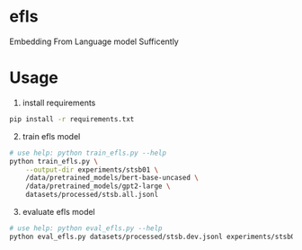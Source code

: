 # efls
Embedding From Language model Sufficently

# Usage

1. install requirements

```bash
pip install -r requirements.txt
```

2. train efls model

```bash
# use help: python train_efls.py --help
python train_efls.py \
    --output-dir experiments/stsb01 \
    /data/pretrained_models/bert-base-uncased \
    /data/pretrained_models/gpt2-large \
    datasets/processed/stsb.all.jsonl
```

3. evaluate efls model

```bash
# use help: python eval_efls.py --help
python eval_efls.py datasets/processed/stsb.dev.jsonl experiments/stsb01/efls/
```
